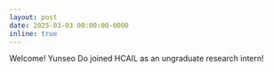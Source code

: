 ```yaml
---
layout: post
date: 2025-03-03 00:00:00-0000
inline: true
---
```


Welcome! Yunseo Do joined HCAIL as an ungraduate research intern!
